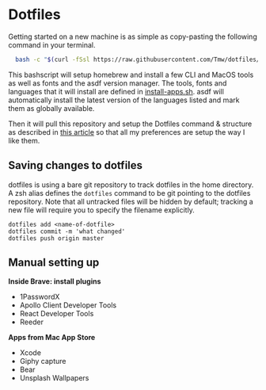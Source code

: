# Dotfiles

Getting started on a new machine is as simple as copy-pasting the following command in your terminal.

```bash
  bash -c "$(curl -fSsl https://raw.githubusercontent.com/Tmw/dotfiles/master/bootstrap.sh)"
```

This bashscript will setup homebrew and install a few CLI and MacOS tools as well as fonts and the asdf version manager. The tools, fonts and languages that it will install are defined in [install-apps.sh](.bootstrap-scripts/install-apps.sh). asdf will automatically install the latest version of the languages listed and mark them as globally available.

Then it will pull this repository and setup the Dotfiles command & structure as described in [this article](https://medium.com/toutsbrasil/how-to-manage-your-dotfiles-with-git-f7aeed8adf8b) so that all my preferences are setup the way I like them.

## Saving changes to dotfiles

dotfiles is using a bare git repository to track dotfiles in the home directory.
A zsh alias defines the `dotfiles` command to be git pointing to the dotfiles repository. Note that all untracked files will be hidden by default; tracking a new file will require you to specify the filename explicitly.

```
dotfiles add <name-of-dotfile>
dotfiles commit -m 'what changed'
dotfiles push origin master
```

## Manual setting up

**Inside Brave: install plugins**
- 1PasswordX
- Apollo Client Developer Tools
- React Developer Tools
- Reeder

**Apps from Mac App Store**
- Xcode
- Giphy capture
- Bear
- Unsplash Wallpapers

